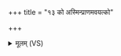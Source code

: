 +++
title = "१३ को अस्मिन्प्राणमवयत्को"

+++
<details><summary>मूलम् (VS)</summary>

को अ॑स्मिन्प्रा॒णम॑वय॒त्को अ॑पा॒नं व्या॒नमु॑।  
स॑मा॒नम॑स्मि॒न्को दे॒वोऽधि॑ शिश्राय॒ पूरु॑षे ॥
</details>
